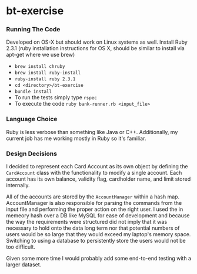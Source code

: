 # bt-exercise

### Running The Code
Developed on OS-X but should work on Linux systems as well.
Install Ruby 2.3.1
(ruby installation instructions for OS X, should be similar to install via apt-get where we use brew)
  - `brew install chruby`
  - `brew install ruby-install`
  - `ruby-install ruby 2.3.1`
  - `cd <directory>/bt-exercise`
  - `bundle install`
  - To run the tests simply type `rspec`
  - To execute the code `ruby bank-runner.rb <input_file>`

### Language Choice
Ruby is less verbose than something like Java or C++. Additionally, my current job has me working
mostly in Ruby so it's familiar. 

### Design Decisions
I decided to represent each Card Account as its own object by defining the `CardAccount` class
with the functionality to modify a single account. Each account has its own balance, validity flag,
cardholder name, and limit stored internally.

All of the accounts are stored by the `AccountManager` within a hash map. AccountManager is also responsible for parsing the commands from the input file and 
performing the proper action on the right user. 
I used the in memeory hash over a DB like MySQL for ease of development and because the way the requirements were structured did not imply that it was necessary 
to hold onto the data long term nor that potential numbers of users would be so large that they would exceed my laptop's memory space. Switching to using a 
database to persistently store the users would not be too difficult.


Given some more time I would probably add some end-to-end testing with a larger dataset.